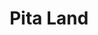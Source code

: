 ---
layout: place
title: Pita Land
permalink: /new-york/airmont/pita-land.html
stateAbbr: NY
stateName: New York
cityName: Airmont
seo:
  type: restaurant
  links: null
place_id: ChIJM6mqDG7nwokRBGYQXAMjaeg
photos:
  - name: >-
      places/ChIJM6mqDG7nwokRBGYQXAMjaeg/photos/AeeoHcL_toALvJ4bkviy3C3wvxfY4ANYNgmr_tw7rKf2iPcV7vHg90gOe_S8kpGd3aRV-kcYEwMAcYq4mWnjyFaeLqK9yKZ8cLS6jBMitUtz2ejQAx5vkCbg-LtY27uTLlOdRElJUWNhzCvaysfoOPXRksYoyGjG6dq7T_NckIdpihK-GSfNefMcFkZ1i0yV3eIGwh4bYBxEwmnmYq7-9qmg8oqEyFjSy1mPtxMY0r1tTMpLRVaSmTuZRFs5cJX52NTzjJ9134aScUj7Kk-YsTBi52O_je0yrTSIsDzzrOeX_tgNcg
    widthPx: 4800
    heightPx: 3200
    authorAttributions:
      - displayName: Pita Land
        uri: https://maps.google.com/maps/contrib/111748546800418363683
        photoUri: >-
          https://lh3.googleusercontent.com/a/ACg8ocKLMzBU1sqnBBRWq8BQzVZ-BXF7I-sl2pgepS_FzkmaPMoqKQ=s100-p-k-no-mo
    flagContentUri: >-
      https://www.google.com/local/imagery/report/?cb_client=maps_api_places.places_api&image_key=!1e10!2sAF1QipNKL2nN_SmfmcpnHaPVGECoRihAh1DfcDjqpoRP&hl=en-US
    googleMapsUri: >-
      https://www.google.com/maps/place//data=!3m4!1e2!3m2!1sAF1QipNKL2nN_SmfmcpnHaPVGECoRihAh1DfcDjqpoRP!2e10!4m2!3m1!1s0x89c2e76e0caaa933:0xe86923035c106604
  - name: >-
      places/ChIJM6mqDG7nwokRBGYQXAMjaeg/photos/AeeoHcK578m75I0eUqPBw8rv7I9ObMk4UhyCddYLo2PhEw0fi6TLnRzFTQIix1vkiqaUWqUUMmXip_bBjw4CsbcoEqbNR893RpkjdOWZx024snK6yhXQ7I8ZQtjK7rzT9_wyhejfOZc5m57FAK2Q5F5LtM_a3mOYXjdzkzswEkhtMlDvyceY4nJMbPkzscHxoR2awm9smZmKFp_-agyBLUZiZDApZp3EBCwPEX_1ov7pf9RQZvmCOwWw8_tduB2jCmgukoNtD5KQi0mEMSAT4cWLAyeaDlZjj5hqfbjVNAwJbt-6TA
    widthPx: 4800
    heightPx: 3200
    authorAttributions:
      - displayName: Pita Land
        uri: https://maps.google.com/maps/contrib/111748546800418363683
        photoUri: >-
          https://lh3.googleusercontent.com/a/ACg8ocKLMzBU1sqnBBRWq8BQzVZ-BXF7I-sl2pgepS_FzkmaPMoqKQ=s100-p-k-no-mo
    flagContentUri: >-
      https://www.google.com/local/imagery/report/?cb_client=maps_api_places.places_api&image_key=!1e10!2sAF1QipPPZKWXM5w-5SNwMzZgXB4Zi0tuxwh-JrJfBCnE&hl=en-US
    googleMapsUri: >-
      https://www.google.com/maps/place//data=!3m4!1e2!3m2!1sAF1QipPPZKWXM5w-5SNwMzZgXB4Zi0tuxwh-JrJfBCnE!2e10!4m2!3m1!1s0x89c2e76e0caaa933:0xe86923035c106604
  - name: >-
      places/ChIJM6mqDG7nwokRBGYQXAMjaeg/photos/AeeoHcJluMKlMMO29nT4zWmOqXuD8Ng5X82oIUxNz2nGTOa4oB8GfKHB3CB8j95pqLWrL6cb6O89y5rMQpes-4hU3faotH9SGNiyeXwgeZiUEJJ7-iAChPOkoWML1pcVg6qxTaebXh8mRXYOgaWEsvr07_aIjrH5HhZhIds_LztuW2kPaQxIhadMJErIWl4-l8Ri9goQCtAvHmdc5spWTxXcGIRl4M0EsBGXavH3RqTbnKNH7Az0StSqdOGj0nlKfX5RZAmbE3tRKgMryYsIJpZEQXn_Q_05THuGmK-et5-GSFvyoQ
    widthPx: 4800
    heightPx: 3200
    authorAttributions:
      - displayName: Pita Land
        uri: https://maps.google.com/maps/contrib/111748546800418363683
        photoUri: >-
          https://lh3.googleusercontent.com/a/ACg8ocKLMzBU1sqnBBRWq8BQzVZ-BXF7I-sl2pgepS_FzkmaPMoqKQ=s100-p-k-no-mo
    flagContentUri: >-
      https://www.google.com/local/imagery/report/?cb_client=maps_api_places.places_api&image_key=!1e10!2sAF1QipM_efI9zaLvW-cYjWjujc2SY863dwqlmLfVtZgq&hl=en-US
    googleMapsUri: >-
      https://www.google.com/maps/place//data=!3m4!1e2!3m2!1sAF1QipM_efI9zaLvW-cYjWjujc2SY863dwqlmLfVtZgq!2e10!4m2!3m1!1s0x89c2e76e0caaa933:0xe86923035c106604
  - name: >-
      places/ChIJM6mqDG7nwokRBGYQXAMjaeg/photos/AeeoHcIvtF_5wBW7Hm7Wy03GE3ybFWdpfytew8TJrdSYmBpSo_apwUslxs-fMyDYi48eBU6WcPqIvjQ6APbV_3plz9swSuieuDMDuozeDzdwwtqZzWhXFm3Dus94Ytjek0UJWbSqIqhO4rQOavopux1Bm48bG2BzbFTLSa8fE0UkQBgWzBOtEu3bP7Xb_u5NSCT6XnEEXuIKqk6tiNew1HvSayWnOV1eogWK89IIeCBpVXm5f4TX1agIijHzVYQ_frBP54anaDB4EMpWQTS6vOtNR-wRGFJEcXt6tQpchLEsrXlBOHMJkgpTPVMuOXIa64ez-1vPPgVTCnUDxLa3VHVCBbVjR6PC61QhqF97iBA6pQfoAT6CJFXVP1SYpkMgU1u31lVjk5RqSpEBqPv2mIDZpI2HCDkw4yt3Ip8e64JkOx0MSUo
    widthPx: 4000
    heightPx: 1848
    authorAttributions:
      - displayName: Menachem S. Brisk
        uri: https://maps.google.com/maps/contrib/100073828565434441803
        photoUri: >-
          https://lh3.googleusercontent.com/a-/ALV-UjXvod87X99X_rCIv7f-Aq2keHIEAI5Uma3uBF6OL7d5eHydIZ9UsQ=s100-p-k-no-mo
    flagContentUri: >-
      https://www.google.com/local/imagery/report/?cb_client=maps_api_places.places_api&image_key=!1e10!2sCIHM0ogKEICAgICT2bm9sAE&hl=en-US
    googleMapsUri: >-
      https://www.google.com/maps/place//data=!3m4!1e2!3m2!1sCIHM0ogKEICAgICT2bm9sAE!2e10!4m2!3m1!1s0x89c2e76e0caaa933:0xe86923035c106604
  - name: >-
      places/ChIJM6mqDG7nwokRBGYQXAMjaeg/photos/AeeoHcLrHidyEXPv5IWGC0oUEYkdD812efTjFHY3La6-4P6blOHfYnpTuTxETm1R4xbqMCAJQuduJFb6Gbcx3oOg2r3H4Y31Xzm7H3nTYQkVB337n6ynGSDY4ghaFAWLTY1yidmH8IpygYoJASkDIiwJFAOI8AqxDGeNOqii3ivtDx-3yvhJHLUEvhzgqnfTjcNgDBqsbqTQtYUYYW1uuhdc-Ad03LzVveHJ1TJKD_SmnSJvF323ntW-1rja_2JxsLWX5zPAcN_ppElhSw75KFF5Ds37e2WQnmKJzAYwBnidd-brAQ
    widthPx: 4800
    heightPx: 3200
    authorAttributions:
      - displayName: Pita Land
        uri: https://maps.google.com/maps/contrib/111748546800418363683
        photoUri: >-
          https://lh3.googleusercontent.com/a/ACg8ocKLMzBU1sqnBBRWq8BQzVZ-BXF7I-sl2pgepS_FzkmaPMoqKQ=s100-p-k-no-mo
    flagContentUri: >-
      https://www.google.com/local/imagery/report/?cb_client=maps_api_places.places_api&image_key=!1e10!2sAF1QipNh_urkyxLmBQFXBozSSlhN3_ZvZ8XRHuEAvl7z&hl=en-US
    googleMapsUri: >-
      https://www.google.com/maps/place//data=!3m4!1e2!3m2!1sAF1QipNh_urkyxLmBQFXBozSSlhN3_ZvZ8XRHuEAvl7z!2e10!4m2!3m1!1s0x89c2e76e0caaa933:0xe86923035c106604
  - name: >-
      places/ChIJM6mqDG7nwokRBGYQXAMjaeg/photos/AeeoHcK8DG_Os6ErJIlMfMlzHojSeSp6aJCXxlSGju6LmQ8kmgsD4u5BSlPucZuxq110XCVTamIf_DaqDMyAR0eABML4wLi7JJmtL4GBCMP1kQzAT61jBKLZ6MI-fvRRsApmgtrILKpiXmsB4mid8saIc8NWshexZd0zBPsNgS9QWd4yuj0zFD6HToKkrXRLeQhz7rZRXH2fpC-7NwTMhpbpAbdOpU1eIHYyjJd08NM-zSbcDt7iB3a-MBAo_xCOhQuK3Iy37361AeYkiMp84wuGRulv-BIL4DeOQ9DrQB769pXZvw
    widthPx: 4800
    heightPx: 3200
    authorAttributions:
      - displayName: Pita Land
        uri: https://maps.google.com/maps/contrib/111748546800418363683
        photoUri: >-
          https://lh3.googleusercontent.com/a/ACg8ocKLMzBU1sqnBBRWq8BQzVZ-BXF7I-sl2pgepS_FzkmaPMoqKQ=s100-p-k-no-mo
    flagContentUri: >-
      https://www.google.com/local/imagery/report/?cb_client=maps_api_places.places_api&image_key=!1e10!2sAF1QipOGvgep-Vuh_gyxjXqqXbWKtgp7_AFrivhaHHy4&hl=en-US
    googleMapsUri: >-
      https://www.google.com/maps/place//data=!3m4!1e2!3m2!1sAF1QipOGvgep-Vuh_gyxjXqqXbWKtgp7_AFrivhaHHy4!2e10!4m2!3m1!1s0x89c2e76e0caaa933:0xe86923035c106604
  - name: >-
      places/ChIJM6mqDG7nwokRBGYQXAMjaeg/photos/AeeoHcKs_VfYjMWT0uw71PhL1XWJzyohVuFrMAJgjQ0_D6GTdIdwlK2HH7tW33obKwG-631LLL1WLMK5YtSagQuiMIwGq_cRjWlhKZ9a0hKPZZMHgDSFQYO93YxhY7_zsmdSON4LWHhVO7RyAxTTwyMbEIPHYH9I8UeR038cZWqa2fJXxH2vaTzOzlcDm0ItvbtSrsHXnH4qhabVS3LbWKgn-OtFGh4He0gpXlaMCZFBbiIFfUbVIbU16XDpFqbWdeppvTAIGvGOvwWEOY6IXBq-Ys3wencNYS6J6g60lSSssGANrA
    widthPx: 4800
    heightPx: 3200
    authorAttributions:
      - displayName: Pita Land
        uri: https://maps.google.com/maps/contrib/111748546800418363683
        photoUri: >-
          https://lh3.googleusercontent.com/a/ACg8ocKLMzBU1sqnBBRWq8BQzVZ-BXF7I-sl2pgepS_FzkmaPMoqKQ=s100-p-k-no-mo
    flagContentUri: >-
      https://www.google.com/local/imagery/report/?cb_client=maps_api_places.places_api&image_key=!1e10!2sAF1QipNfSUS74mrbRBtbqbKAjejTaXGj1mRUnPYOC4-J&hl=en-US
    googleMapsUri: >-
      https://www.google.com/maps/place//data=!3m4!1e2!3m2!1sAF1QipNfSUS74mrbRBtbqbKAjejTaXGj1mRUnPYOC4-J!2e10!4m2!3m1!1s0x89c2e76e0caaa933:0xe86923035c106604
  - name: >-
      places/ChIJM6mqDG7nwokRBGYQXAMjaeg/photos/AeeoHcKcUWot23keo5rphAVfcf8fSTScj5Y5jlw_Co1VNUuGoXftLteBE2v2TeMHBL-EFGRi290z84epEG4qTvDXPiuZsOl1QqYd1UrK2Qg8xHFoXjXS1FsCWvvQdHS-l9CXyAnC9xGOxkPmz7aZuyvAAERdeE6rs70yRRza23IDXdg-JMlONaBpyCsfPHoeYQy2gK_f8kI0dZc_RAEJZQ5TNdFddFLat2OXvxSfYCreoZy72ksq_RUu9kcQl7BWKUEN7Y8BT3XAEclRPYf0chHjvpdTzp6cRLHr5K9CS4nsuVhwKw
    widthPx: 4800
    heightPx: 3200
    authorAttributions:
      - displayName: Pita Land
        uri: https://maps.google.com/maps/contrib/111748546800418363683
        photoUri: >-
          https://lh3.googleusercontent.com/a/ACg8ocKLMzBU1sqnBBRWq8BQzVZ-BXF7I-sl2pgepS_FzkmaPMoqKQ=s100-p-k-no-mo
    flagContentUri: >-
      https://www.google.com/local/imagery/report/?cb_client=maps_api_places.places_api&image_key=!1e10!2sAF1QipMVPe3oWYQz0ip2qTrZGk_OiiQHdctJzQHXL_td&hl=en-US
    googleMapsUri: >-
      https://www.google.com/maps/place//data=!3m4!1e2!3m2!1sAF1QipMVPe3oWYQz0ip2qTrZGk_OiiQHdctJzQHXL_td!2e10!4m2!3m1!1s0x89c2e76e0caaa933:0xe86923035c106604
  - name: >-
      places/ChIJM6mqDG7nwokRBGYQXAMjaeg/photos/AeeoHcLe7FRYJUbQSEYN9hCJqnjKqpYUzydPfL4DXf01H5Q2WZVo_17QFf3n8GKAnUCP3224RyZiKf4QS7L1Q_MHUiQZ5bhcUxnNZDZw_6NfJOW3Oanb5I5OFuP0ulSCdDCLSttmc7OlK1XZeu9yohRXFdCXvR24fJVZLFUUNv4FW1jjUrTmfxiGQRKZ6V-5xpL-mzl8vz6xw8zC9aKQG2KWY2Wdu000BZhOkWM8v5UvaqrKztRsoMdMeKeY__TPGYGTteNzv-TbHEcbbcCS1AZINl6a2rgZkGTifVpI_buqY9-5Fg
    widthPx: 4800
    heightPx: 3199
    authorAttributions:
      - displayName: Pita Land
        uri: https://maps.google.com/maps/contrib/111748546800418363683
        photoUri: >-
          https://lh3.googleusercontent.com/a/ACg8ocKLMzBU1sqnBBRWq8BQzVZ-BXF7I-sl2pgepS_FzkmaPMoqKQ=s100-p-k-no-mo
    flagContentUri: >-
      https://www.google.com/local/imagery/report/?cb_client=maps_api_places.places_api&image_key=!1e10!2sAF1QipNwx6Oa6AorRXCieXmboj4IUZSvj3rqC0h1ekM3&hl=en-US
    googleMapsUri: >-
      https://www.google.com/maps/place//data=!3m4!1e2!3m2!1sAF1QipNwx6Oa6AorRXCieXmboj4IUZSvj3rqC0h1ekM3!2e10!4m2!3m1!1s0x89c2e76e0caaa933:0xe86923035c106604
  - name: >-
      places/ChIJM6mqDG7nwokRBGYQXAMjaeg/photos/AeeoHcK2TY9LKLxAeOJhEmUX-IFnjZx1k5Y0GNQw8Roq9OTeZ4dkw8SyNGd-EBngAaX2n1MNs28ynBVqK-XFfxjeEOMaOXSzL0qKabAVLpHTfA-BPurDk0wrrJ4HAriwQzv0BkvUJqGvKzS-_M-N8meYUqDWpqkqCcObrBZesmMlDiPmeYkrhFQfoAc48XIliSFxzrURYDseHTzgtkSvTFFmYVPKfmTmt-SFh6YLgXulUgByJpqt2yE7rgVV92GfbfUNCqDHHEqhjV-d45jQNV76OM43MYmUrwfbQ7ZWKQ7CV90zgg
    widthPx: 4800
    heightPx: 3199
    authorAttributions:
      - displayName: Pita Land
        uri: https://maps.google.com/maps/contrib/111748546800418363683
        photoUri: >-
          https://lh3.googleusercontent.com/a/ACg8ocKLMzBU1sqnBBRWq8BQzVZ-BXF7I-sl2pgepS_FzkmaPMoqKQ=s100-p-k-no-mo
    flagContentUri: >-
      https://www.google.com/local/imagery/report/?cb_client=maps_api_places.places_api&image_key=!1e10!2sAF1QipM7iYBD0_3qVjaRYcIBJfx2LEqPJPu2gDzcUZgm&hl=en-US
    googleMapsUri: >-
      https://www.google.com/maps/place//data=!3m4!1e2!3m2!1sAF1QipM7iYBD0_3qVjaRYcIBJfx2LEqPJPu2gDzcUZgm!2e10!4m2!3m1!1s0x89c2e76e0caaa933:0xe86923035c106604
address: 408 NY-59, Airmont, NY 10952, USA
street: 408 NY-59
city: Airmont
state: NY
zip: '10952'
country: USA
neighborhood: null
latitude: '41.110477'
longitude: '-74.090075'
accessibility_options:
  wheelchairAccessibleParking: true
  wheelchairAccessibleEntrance: true
  wheelchairAccessibleRestroom: true
  wheelchairAccessibleSeating: false
business_status: OPERATIONAL
name: Pita Land
google_maps_links:
  directionsUri: >-
    https://www.google.com/maps/dir//''/data=!4m7!4m6!1m1!4e2!1m2!1m1!1s0x89c2e76e0caaa933:0xe86923035c106604!3e0
  placeUri: https://maps.google.com/?cid=16746955186690352644
  writeAReviewUri: >-
    https://www.google.com/maps/place//data=!4m3!3m2!1s0x89c2e76e0caaa933:0xe86923035c106604!12e1
  reviewsUri: >-
    https://www.google.com/maps/place//data=!4m4!3m3!1s0x89c2e76e0caaa933:0xe86923035c106604!9m1!1b1
  photosUri: >-
    https://www.google.com/maps/place//data=!4m3!3m2!1s0x89c2e76e0caaa933:0xe86923035c106604!10e5
primary_type: Restaurant
opening_hours:
  regular: null
  current: null
secondary_opening_hours:
  regular:
    weekdayDescriptions: null
    type: null
  current:
    weekdayDescriptions: null
    type: null
phone: null
price_level: null
price_range: null
rating: null
rating_count: 0
website: null
description: >-
  Discover Pita Land in Airmont, NY$$$Pita Land in Airmont, NY, stands out as a
  welcoming kosher eatery that combines fresh pizza and sushi options with a
  cozy atmosphere perfect for casual dining. This spot delights visitors with
  its diverse menu, featuring flavorful dishes and creamy soft ice cream that
  cater to those seeking tasty Japanese-inspired meals nearby. The comfortable
  setting makes it an ideal choice for anyone exploring sushi restaurants in the
  area, emphasizing quality ingredients and a relaxed vibe. Accessibility
  features like wheelchair-friendly parking and entrances add to its appeal for
  inclusive family outings. Overall, it's a go-to destination for enjoying
  authentic flavors in a hassle-free environment.
generative_summary: >-
  Discover Pita Land in Airmont, NY$$$Pita Land in Airmont, NY, stands out as a
  welcoming kosher eatery that combines fresh pizza and sushi options with a
  cozy atmosphere perfect for casual dining. This spot delights visitors with
  its diverse menu, featuring flavorful dishes and creamy soft ice cream that
  cater to those seeking tasty Japanese-inspired meals nearby. The comfortable
  setting makes it an ideal choice for anyone exploring sushi restaurants in the
  area, emphasizing quality ingredients and a relaxed vibe. Accessibility
  features like wheelchair-friendly parking and entrances add to its appeal for
  inclusive family outings. Overall, it's a go-to destination for enjoying
  authentic flavors in a hassle-free environment.
generative_disclosure: Summarized by AI using the Grok-3-Mini model.
reviews: null
review_summary: >-
  What Customers Are Buzzing About$$$Folks at this spot often rave about the
  mouthwatering pizza and sushi selections, with many highlighting how the
  unique wild fries steal the show as a tasty side. Service tends to be speedy
  and welcoming, making meals feel effortless and enjoyable for groups or solo
  diners. Visitors frequently note the spot's clean and inviting ambiance, which
  enhances the overall experience without any major complaints. While opinions
  vary, the general consensus leans positive, suggesting it's a solid pick for
  anyone craving reliable kosher fare. If you're on the hunt for top-rated sushi
  places nearby, this location delivers a consistently pleasant vibe that keeps
  people coming back.
review_disclosure: Summarized by AI using the Grok-3-Mini model.
parking_options: null
payment_options: null
allow_dogs: null
curbside_pickup: null
delivery: null
dine_in: null
good_for_children: null
good_for_groups: null
good_for_sports: null
live_music: null
menu_for_children: null
outdoor_seating: null
reservable: null
restroom: null
serves_beer: null
serves_breakfast: null
serves_brunch: null
serves_cocktails: null
serves_coffee: null
serves_dinner: null
serves_dessert: null
serves_lunch: null
serves_vegetarian_food: null
serves_wine: null
takeout: null
update_category: pro
places_description: null

---